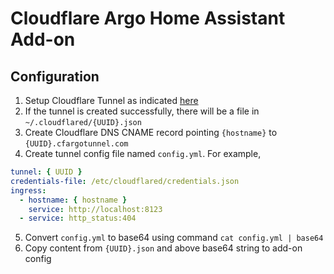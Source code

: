 # Cloudflare Argo Home Assistant Add-on

## Configuration

1. Setup Cloudflare Tunnel as indicated [here](https://developers.cloudflare.com/cloudflare-one/connections/connect-apps/install-and-setup)
2. If the tunnel is created successfully, there will be a file in `~/.cloudflared/{UUID}.json`
3. Create Cloudflare DNS CNAME record pointing `{hostname}` to `{UUID}.cfargotunnel.com`
4. Create tunnel config file named `config.yml`. For example,

```yml
tunnel: { UUID }
credentials-file: /etc/cloudflared/credentials.json
ingress:
  - hostname: { hostname }
    service: http://localhost:8123
  - service: http_status:404
```

5. Convert `config.yml` to base64 using command `cat config.yml | base64`
6. Copy content from `{UUID}.json` and above base64 string to add-on config
